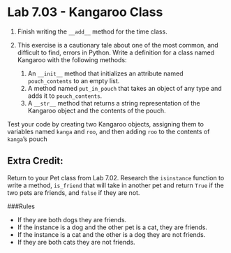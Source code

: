 # Lab 7.03 - Kangaroo Class

1. Finish writing the `__add__` method for the time class. 

2. This exercise is a cautionary tale about one of the most common, and difficult to find, errors in Python. Write a definition for a class named Kangaroo with the following methods:
	1. An `__init__` method that initializes an attribute named `pouch_contents` to an empty list.
	2. A method named `put_in_pouch` that takes an object of any type and adds it to `pouch_contents`.
	3. A `__str__` method that returns a string representation of the Kangaroo object and the contents of the pouch.

Test your code by creating two Kangaroo objects, assigning them to variables named `kanga` and `roo`, and then adding `roo` to the contents of `kanga`’s pouch

## Extra Credit: 
Return to your Pet class from Lab 7.02. Research the `isinstance` function to write a method, `is_friend` that will take in another pet and return `True` if the two pets are friends, and `false` if they are not. 

###Rules
* If they are both dogs they are friends. 
* If the instance is a dog and the other pet is a cat, they are friends. 
* If the instance is a cat and the other is a dog they are not friends. 
* If they are both cats they are not friends. 